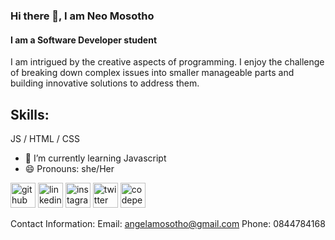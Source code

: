 ### Hi there 👋, I am Neo Mosotho
#### I am a Software Developer student


I am intrigued by the creative aspects of programming. 
I enjoy the challenge of breaking down complex issues into smaller manageable parts and building innovative solutions to address them.

## Skills:
JS / HTML / CSS

- 🌱 I’m currently learning Javascript 
- 😄 Pronouns: she/Her 


[<img src='https://cdn.jsdelivr.net/npm/simple-icons@3.0.1/icons/github.svg' alt='github' height='40'>](https://github.com/neomosotho)  [<img src='https://cdn.jsdelivr.net/npm/simple-icons@3.0.1/icons/linkedin.svg' alt='linkedin' height='40'>](https://www.linkedin.com/in/NeoMosotho/)  [<img src='https://cdn.jsdelivr.net/npm/simple-icons@3.0.1/icons/instagram.svg' alt='instagram' height='40'>](https://www.instagram.com/angela_mosotho/)  [<img src='https://cdn.jsdelivr.net/npm/simple-icons@3.0.1/icons/twitter.svg' alt='twitter' height='40'>](https://twitter.com/Angela_Mosotho)  [<img src='https://cdn.jsdelivr.net/npm/simple-icons@3.0.1/icons/codepen.svg' alt='codepen' height='40'>](https://codepen.io/NeoMosotho)  


Contact Information:
Email: angelamosotho@gmail.com
Phone: 0844784168



<!---
neomosotho/neomosotho is a ✨ special ✨ repository because its `README.md` (this file) appears on your GitHub profile.
You can click the Preview link to take a look at your changes.
--->
